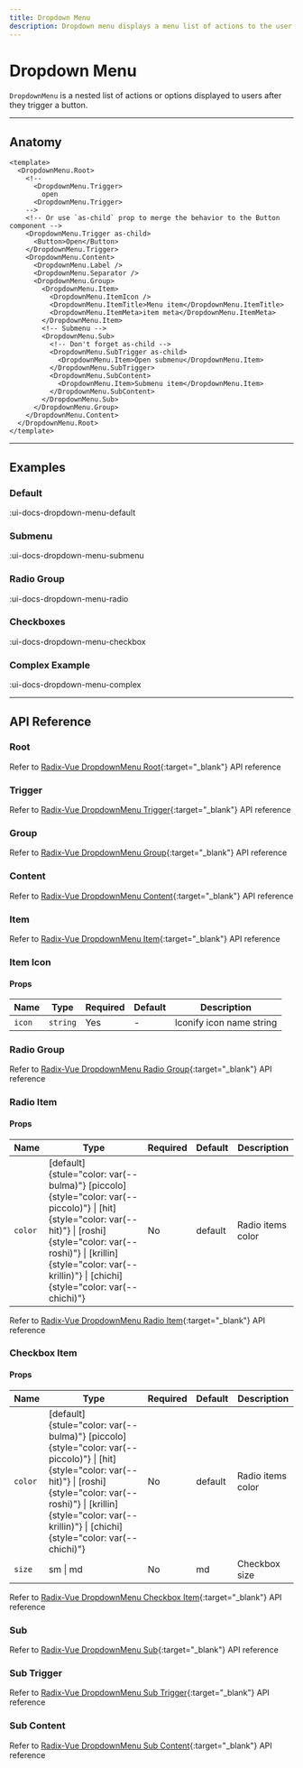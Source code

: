 ```yaml
---
title: Dropdown Menu
description: Dropdown menu displays a menu list of actions to the user after they trigger a button.
---
```


# Dropdown Menu

`DropdownMenu` is a nested list of actions or options displayed to users after they trigger a button.

___

## Anatomy

```vue
<template>
  <DropdownMenu.Root>
    <!--
      <DropdownMenu.Trigger>
        open
      <DropdownMenu.Trigger>
    -->
    <!-- Or use `as-child` prop to merge the behavior to the Button component -->
    <DropdownMenu.Trigger as-child>
      <Button>Open</Button>
    </DropdownMenu.Trigger>
    <DropdownMenu.Content>
      <DropdownMenu.Label />
      <DropdownMenu.Separator />
      <DropdownMenu.Group>
        <DropdownMenu.Item>
          <DropdownMenu.ItemIcon />
          <DropdownMenu.ItemTitle>Menu item</DropdownMenu.ItemTitle>
          <DropdownMenu.ItemMeta>item meta</DropdownMenu.ItemMeta>
        </DropdownMenu.Item>
        <!-- Submenu -->
        <DropdownMenu.Sub>
          <!-- Don't forget as-child -->
          <DropdownMenu.SubTrigger as-child>
            <DropdownMenu.Item>Open submenu</DropdownMenu.Item>
          </DropdownMenu.SubTrigger>
          <DropdownMenu.SubContent>
            <DropdownMenu.Item>Submenu item</DropdownMenu.Item>
          </DropdownMenu.SubContent>
        </DropdownMenu.Sub>
      </DropdownMenu.Group>
    </DropdownMenu.Content>
  </DropdownMenu.Root>
</template>
```
___

## Examples

### Default

:ui-docs-dropdown-menu-default

### Submenu

:ui-docs-dropdown-menu-submenu

### Radio Group

:ui-docs-dropdown-menu-radio

### Checkboxes

:ui-docs-dropdown-menu-checkbox

### Complex Example

:ui-docs-dropdown-menu-complex

___

## API Reference

### Root

Refer to [Radix-Vue DropdownMenu Root](https://www.radix-vue.com/components/dropdown-menu#root){:target="_blank"} API reference

### Trigger

Refer to [Radix-Vue DropdownMenu Trigger](https://www.radix-vue.com/components/dropdown-menu#trigger){:target="_blank"} API reference

### Group

Refer to [Radix-Vue DropdownMenu Group](https://www.radix-vue.com/components/dropdown-menu#group){:target="_blank"} API reference

### Content

Refer to [Radix-Vue DropdownMenu Content](https://www.radix-vue.com/components/dropdown-menu#content){:target="_blank"} API reference

### Item

Refer to [Radix-Vue DropdownMenu Item](https://www.radix-vue.com/components/dropdown-menu#item){:target="_blank"} API reference

### Item Icon

#### Props

| Name | Type | Required | Default | Description |
|------|------|----------|---------|-------------|
| `icon` | `string` | Yes | - | Iconify icon name string |

### Radio Group

Refer to [Radix-Vue DropdownMenu Radio Group](https://www.radix-vue.com/components/dropdown-menu#radiogroup){:target="_blank"} API reference

### Radio Item

#### Props

| Name | Type | Required | Default | Description |
|------|------|----------|---------|-------------|
| `color` | [default]{stule="color: var(--bulma)"} [piccolo]{style="color: var(--piccolo)"} \| [hit]{style="color: var(--hit)"} \| [roshi]{style="color: var(--roshi)"} \| [krillin]{style="color: var(--krillin)"} \| [chichi]{style="color: var(--chichi)"} | No | default | Radio items color |

Refer to [Radix-Vue DropdownMenu Radio Item](https://www.radix-vue.com/components/dropdown-menu#radioitem){:target="_blank"} API reference

### Checkbox Item

#### Props

| Name | Type | Required | Default | Description |
|------|------|----------|---------|-------------|
| `color` | [default]{stule="color: var(--bulma)"} [piccolo]{style="color: var(--piccolo)"} \| [hit]{style="color: var(--hit)"} \| [roshi]{style="color: var(--roshi)"} \| [krillin]{style="color: var(--krillin)"} \| [chichi]{style="color: var(--chichi)"} | No | default | Radio items color |
| `size ` | sm \| md | No | md | Checkbox size |

Refer to [Radix-Vue DropdownMenu Checkbox Item](https://www.radix-vue.com/components/dropdown-menu#checkboxitem){:target="_blank"} API reference

### Sub

Refer to [Radix-Vue DropdownMenu Sub](https://www.radix-vue.com/components/dropdown-menu#sub){:target="_blank"} API reference

### Sub Trigger

Refer to [Radix-Vue DropdownMenu Sub Trigger](https://www.radix-vue.com/components/dropdown-menu#subtrigger){:target="_blank"} API reference

### Sub Content

Refer to [Radix-Vue DropdownMenu Sub Content](https://www.radix-vue.com/components/dropdown-menu#subcontent){:target="_blank"} API reference
